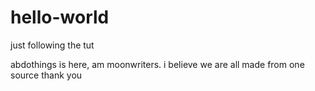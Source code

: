 # hello-world
just following the tut

abdothings is here, am moonwriters.
i believe we are all made from one source
thank you